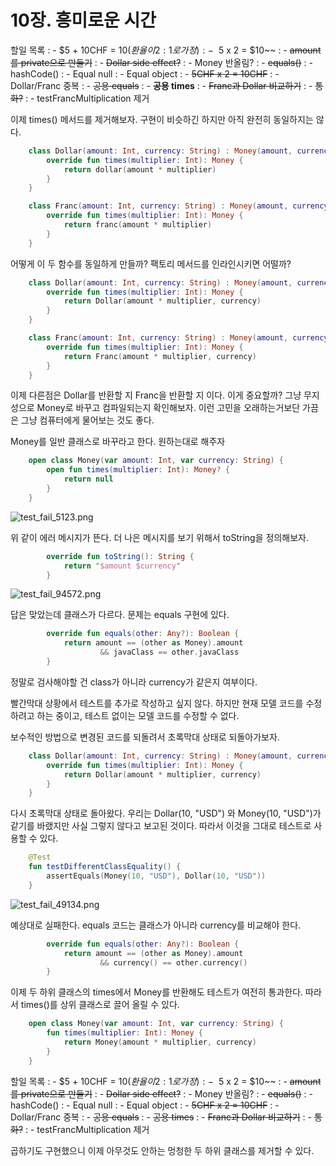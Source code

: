# 10장. 흥미로운 시간 

할일 목록
: - $5 + 10CHF = $10 (환율이 2:1로 가정)
: - ~~$5 x 2 = $10~~
: - ~~amount를 private으로 만들기~~
: - ~~Dollar side effect?~~
: - Money 반올림?
: - ~~equals()~~
: - hashCode()
: - Equal null
: - Equal object
: - ~~5CHF x 2 = 10CHF~~
: - Dollar/Franc 중복
: - ~~공용 equals~~
: - **공용 times**
: - ~~Franc과 Dollar 비교하기~~
: - ~~통화?~~
: - testFrancMultiplication 제거

이제 times() 메서드를 제거해보자. 구현이 비슷하긴 하지만 아직 완전히 동일하지는 않다.

```Kotlin
    class Dollar(amount: Int, currency: String) : Money(amount, currency) {
        override fun times(multiplier: Int): Money {
            return dollar(amount * multiplier)
        } 
    }

    class Franc(amount: Int, currency: String) : Money(amount, currency) {
        override fun times(multiplier: Int): Money {
            return franc(amount * multiplier)
        }
    }
```

어떻게 이 두 함수를 동일하게 만들까?
팩토리 메서드를 인라인시키면 어떨까?

```Kotlin
    class Dollar(amount: Int, currency: String) : Money(amount, currency) {
        override fun times(multiplier: Int): Money {
            return Dollar(amount * multiplier, currency)
        }
    }

    class Franc(amount: Int, currency: String) : Money(amount, currency) {
        override fun times(multiplier: Int): Money {
            return Franc(amount * multiplier, currency)
        }
    }
```

이제 다른점은 Dollar를 반환할 지 Franc을 반환할 지 이다.
이게 중요할까? 그냥 무지성으로 Money로 바꾸고 컴파일되는지 확인해보자.
이런 고민을 오래하는거보단 가끔은 그냥 컴퓨터에게 물어보는 것도 좋다.

Money를 일반 클래스로 바꾸라고 한다.
원하는대로 해주자

```Kotlin
    open class Money(var amount: Int, var currency: String) {
        open fun times(multiplier: Int): Money? {
            return null
        }
    }
```

![test_fail_5123.png](test_fail_5123.png)

위 같이 에러 메시지가 뜬다.
더 나은 메시지를 보기 위해서 toString을 정의해보자.

```Kotlin
        override fun toString(): String {
            return "$amount $currency"
        }
```

![test_fail_94572.png](test_fail_94572.png)

답은 맞았는데 클래스가 다르다. 문제는 equals 구현에 있다.

```Kotlin
        override fun equals(other: Any?): Boolean {
            return amount == (other as Money).amount
                    && javaClass == other.javaClass
        }
```

정말로 검사해야할 건 class가 아니라 currency가 같은지 여부이다.

빨간막대 상황에서 테스트를 추가로 작성하고 싶지 않다.
하지만 현재 모델 코드를 수정하려고 하는 중이고, 테스트 없이는 모델 코드를 수정할 수 없다.

보수적인 방법으로 변경된 코드를 되돌려서 초록막대 상태로 되돌아가보자.

```Kotlin
    class Dollar(amount: Int, currency: String) : Money(amount, currency) {
        override fun times(multiplier: Int): Money {
            return Dollar(amount * multiplier, currency)
        }
    }
```

다시 초록막대 상태로 돌아왔다. 우리는 Dollar(10, "USD") 와 Money(10, "USD")가 같기를 바랬지만
사실 그렇지 않다고 보고된 것이다. 따라서 이것을 그대로 테스트로 사용할 수 있다.

```Kotlin
    @Test
    fun testDifferentClassEquality() {
        assertEquals(Money(10, "USD"), Dollar(10, "USD"))
    }
```

![test_fail_49134.png](test_fail_49134.png)

예상대로 실패한다. equals 코드는 클래스가 아니라 currency를 비교해야 한다.

```Kotlin
        override fun equals(other: Any?): Boolean {
            return amount == (other as Money).amount
                    && currency() == other.currency()
        }
```

이제 두 하위 클래스의 times에서 Money를 반환해도 테스트가 여전히 통과한다.
따라서 times()를 상위 클래스로 끌어 올릴 수 있다.

```Kotlin
    open class Money(var amount: Int, var currency: String) {
        fun times(multiplier: Int): Money {
            return Money(amount * multiplier, currency)
        }
    }
```

할일 목록
: - $5 + 10CHF = $10 (환율이 2:1로 가정)
: - ~~$5 x 2 = $10~~
: - ~~amount를 private으로 만들기~~
: - ~~Dollar side effect?~~
: - Money 반올림?
: - ~~equals()~~
: - hashCode()
: - Equal null
: - Equal object
: - ~~5CHF x 2 = 10CHF~~
: - Dollar/Franc 중복
: - ~~공용 equals~~
: - ~~공용 times~~
: - ~~Franc과 Dollar 비교하기~~
: - ~~통화?~~
: - testFrancMultiplication 제거

곱하기도 구현했으니 이제 아무것도 안하는 멍청한 두 하위 클래스를 제거할 수 있다.

